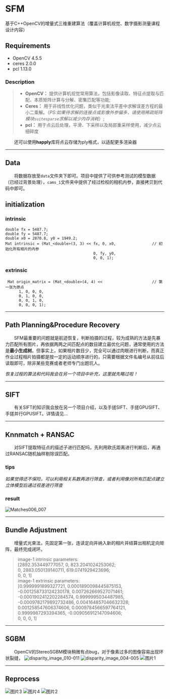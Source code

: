 # SFM
基于C++OpenCV的增量式三维重建算法（覆盖计算机视觉、数字摄影测量课程设计内容）

## Requirements
* OpenCV 4.5.5
* ceres 2.0.0
* pcl 1.13.0
### Description
> * **OpenCV：** 提供计算机视觉常用算法，包括影像读取、特征点提取与匹配、本质矩阵计算与分解、密集匹配等功能;  
> * **Ceres：** 用于非线性优化问题，类似于光束法平差中求解误差方程的最小二乘解。（*PS:如果待求解的连接点或影像外参偏多，请使用稀疏矩阵模块`suitesparse`求解以减少内存消耗*）;  
> * **pcl：** 用于点云后处理，平滑、下采样以及局部重采样使用，减少点云细碎度

&emsp;&emsp;还可以使用**happly**库将点云存储为ply格式，以适配更多渲染器  

---

## Data
&emsp;&emsp;将数据存放至`data`文件夹下即可。项目中提供了可供参考测试的模型数据（已经过背景处理），`cams_1`文件夹中提供了经过检校的相机内参，直接拷贝到代码中即可。
## initialization

### intrinsic

    double fx = 5487.7;
    double fy = 5487.7;
    double x0 = 2870.8, y0 = 1949.2;
    Mat intrinsic = (Mat_<double>(3, 3) << fx, 0, x0,                // 初始化所有相片的内参
                                           0, fy, y0,
                                           0, 0, 1);
### extrinsic

     Mat origin_matrix = (Mat_<double>(4, 4) <<                      // 第一张为原点
          1, 0, 0, 0,
          0, 1, 0, 0,
          0, 0, 1, 0,
          0, 0, 0, 1);

---

## Path Planning&Procedure Recovery
&emsp;&emsp;SFM最重要的问题就是航迹恢复，判断拍摄的过程，较为成熟的方法是先暴力匹配所有图片，再依据两两之间匹配点的数目建立最优化问题，通常使用的方法是**最小生成树**。但事实上，如果相片数目少，完全可以通过肉眼进行判断，而真正作业过程相片拍摄都是按一定的运动顺序进行的，只需要根据文件名编号从前往后读取即可，除非某些竞赛或者老师专门出题坑人。

*恢复过程的算法和代码我会在另一个项目中补充，这里就先略过啦！*

---

## SIFT
&emsp;&emsp;有关SIFT的知识我会放在另一个项目介绍，以及手搓SIFT、手搓GPUSIFT、手搓并行GPUSIFT。详情请见...

---

## Knnmatch + RANSAC
&emsp;&emsp;对SIFT提取特征点的描述子进行匹配吗，先利用欧氏距离进行判断后，再通过RANSAC随机抽样剔除误匹配。


### tips
*如果觉得还不保险，可以利用相关系数再进行筛查，或者利用像对所有匹配点建立立体模型后通过视差进行筛查*

### result
![Matches006_007](https://github.com/Suxilan/SFM/assets/104193547/a15837b1-97f1-4ad2-a526-56eb3235690c)

---

## Bundle Adjustment
&emsp;&emsp;增量式光束法，先固定第一张，连读定向并纳入新的相片并结算出相机定向矩阵，最终完成闭环。

> image-1 intrinsic parameters:  
> [2892.353449777057, 0, 823.2041024253062;  
> 0, 2883.050139140711, 619.0741929423696;  
> 0, 0, 1]  
> image-1 extrinsic parameters:  
> [0.9999991899327721, 0.0001890098445875153, -0.001258733124230178, 0.007262669527071461;  
> -0.0001902412202284574, 0.9999995034487985, -0.0009782179892732486, 0.004164857046632328;  
> 0.001258547606374606, 0.0009784566597764121, 0.9999987293394365, -0.009056912147094606;  
> 0, 0, 0, 1]

---

## SGBM
&emsp;&emsp;OpenCV的StereoSGBM模块稍微有点bug，对于像素过多的图像容易出现环状裂缝，
![disparity_image_010-011](https://github.com/Suxilan/SFM/assets/104193547/a75e6de1-1806-4057-a610-b87becaac2c4) ![disparity_image_004-005](https://github.com/Suxilan/SFM/assets/104193547/8c589a6b-89a2-4dbb-8143-669eec5b058e)
![图片1](https://github.com/Suxilan/SFM/assets/104193547/a485093f-e4e8-4c19-b3f7-de9b1c6434bd)

---

## Reprocess
![图片3](https://github.com/Suxilan/SFM/assets/104193547/5c0c27a4-af00-4932-8412-5f204a663178) ![图片4](https://github.com/Suxilan/SFM/assets/104193547/055a9012-b9b0-4bf6-b5eb-1484038a586a)
![图片2](https://github.com/Suxilan/SFM/assets/104193547/6959d966-f4f7-4897-a5f5-45b78e6a7dd8)
